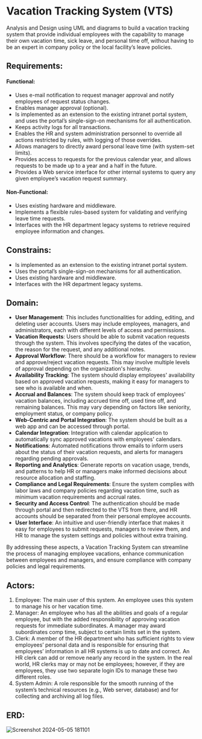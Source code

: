 # Vacation Tracking System (VTS)
Analysis and Design using UML and diagrams to build a vacation tracking system that provide individual employees with the capability to manage their own vacation time, sick leave, and personal time off, without having to be an expert in company policy or the local facility’s leave policies.


## Requirements:
#### Functional:
- Uses e-mail notification to request manager approval and notify employees of request status changes.
- Enables manager approval (optional).
- Is implemented as an extension to the existing intranet portal system, and uses the portal’s single-sign-on mechanisms for all authentication.
- Keeps activity logs for all transactions.
- Enables the HR and system administration personnel to override all actions restricted by rules, with logging of those overrides.
- Allows managers to directly award personal leave time (with system-set limits).
- Provides access to requests for the previous calendar year, and allows requests to be made up to a year and a half in the future.
- Provides a Web service interface for other internal systems to query any given employee’s vacation request summary.
#### Non-Functional:
- Uses existing hardware and middleware.
- Implements a flexible rules-based system for validating and verifying leave time requests.
- Interfaces with the HR department legacy systems to retrieve required employee information and changes.


## Constrains:
- Is implemented as an extension to the existing intranet portal system.
- Uses the portal’s single-sign-on mechanisms for all authentication.
- Uses existing hardware and middleware.
- Interfaces with the HR department legacy systems.


## Domain:
- **User Management**: This includes functionalities for adding, editing, and deleting user accounts. Users may include employees, managers, and administrators, each with different levels of access and permissions.
- **Vacation Requests**: Users should be able to submit vacation requests through the system. This involves specifying the dates of the vacation, the reason for the request, and any additional notes.
- **Approval Workflow**: There should be a workflow for managers to review and approve/reject vacation requests. This may involve multiple levels of approval depending on the organization's hierarchy.
- **Availability Tracking**: The system should display employees' availability based on approved vacation requests, making it easy for managers to see who is available and when.
- **Accrual and Balances**: The system should keep track of employees' vacation balances, including accrued time off, used time off, and remaining balances. This may vary depending on factors like seniority, employment status, or company policy.
- **Web-Centric and Portal Integration**: The system should be built as a web app and can be accessed through portal.
- **Calendar Integration**: Integration with calendar application to automatically sync approved vacations with employees' calendars.
- **Notifications**: Automated notifications throw emails to inform users about the status of their vacation requests, and alerts for managers regarding pending approvals.
- **Reporting and Analytics**: Generate reports on vacation usage, trends, and patterns to help HR or managers make informed decisions about resource allocation and staffing.
- **Compliance and Legal Requirements**: Ensure the system complies with labor laws and company policies regarding vacation time, such as minimum vacation requirements and accrual rates.
- **Security and Access Control**: The authentication should be made through portal and then redirected to the VTS from there, and HR accounts should be separated from their personal employee accounts.
- **User Interface**: An intuitive and user-friendly interface that makes it easy for employees to submit requests, managers to review them, and HR to manage the system settings and policies without extra training.

By addressing these aspects, a Vacation Tracking System can streamline the process of managing employee vacations, enhance communication between employees and managers, and ensure compliance with company policies and legal requirements.


## Actors:
1. Employee: The main user of this system. An employee uses this system to manage his or her vacation time.
2. Manager: An employee who has all the abilities and goals of a regular employee, but with the added responsibility of approving vacation requests for immediate subordinates. A manager may award subordinates comp time, subject to certain limits set in the system.
3. Clerk: A member of the HR department who has sufficient rights to view employees’ personal data and is responsible for ensuring that employees’ information in all HR systems is up to date and correct. An HR clerk can add or remove nearly any record in the system. In the real world, HR clerks may or may not be employees; however, if they are employees, they use two separate login IDs to manage these two different roles.
4. System Admin: A role responsible for the smooth running of the system’s technical resources (e.g., Web server, database) and for collecting and archiving all log files.


## ERD:
![Screenshot 2024-05-05 181101](https://github.com/AbdoAyman753/VTS/assets/49798366/81863e88-7600-4c52-b1e3-ac69224f596a)



